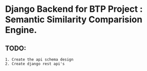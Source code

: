 # Django Backend for BTP Project : Semantic Similarity Comparision Engine.

## TODO:
	1. Create the api schema design
	2. Create django rest api's








